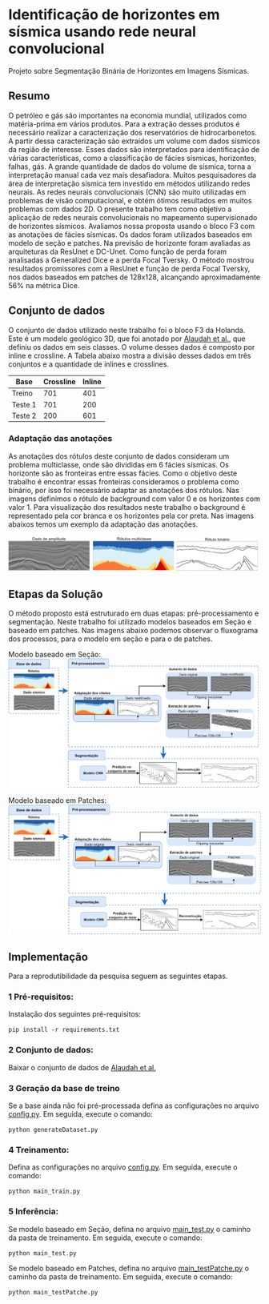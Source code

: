 # Identificação de horizontes em sísmica usando rede neural convolucional
Projeto sobre Segmentação Binária de Horizontes em Imagens Sísmicas.

## Resumo
O petróleo e gás são importantes na economia mundial, utilizados como matéria-prima em vários produtos. Para a extração desses produtos é necessário realizar a caracterização dos reservatórios de hidrocarbonetos. A partir dessa caracterização são extraídos um volume com dados sísmicos da região de interesse. Esses dados são interpretados para identificação de várias características, como a classificação de fácies sísmicas, horizontes, falhas, gás. A grande quantidade de dados do volume de sísmica, torna a interpretação manual cada vez mais desafiadora. Muitos pesquisadores da área de interpretação sísmica tem investido em métodos utilizando redes neurais. As redes neurais convolucionais (CNN) são muito utilizadas em problemas de visão computacional, e obtém ótimos resultados em muitos problemas com dados 2D. O presente trabalho tem como objetivo a aplicação de redes neurais convolucionais no mapeamento supervisionado de horizontes sísmicos. Avaliamos nossa proposta usando o bloco F3 com as anotações de fácies sísmicas. Os dados foram utilizados baseados em modelo de seção e patches. Na previsão de horizonte foram avaliadas as arquiteturas da ResUnet e DC-Unet. Como função de perda foram analisadas a Generalized Dice e a perda Focal Tversky. O método mostrou resultados promissores com a ResUnet e função de perda Focal Tversky, nos dados baseados em patches de 128x128, alcançando aproximadamente 56% na métrica Dice.

## Conjunto de dados
O conjunto de dados utilizado neste trabalho foi o bloco F3 da Holanda. Este é um modelo geológico 3D, que foi anotado por [Alaudah et al.](https://github.com/yalaudah/facies_classification_benchmark), que definiu os dados em seis classes. O volume desses dados é composto por inline e crossline. A Tabela abaixo mostra a divisão desses dados em três conjuntos e a quantidade de inlines e crosslines.

|   Base   | Crossline |  Inline  |
| ---------| --------- | -------- |
| Treino   |    701    |    401   |
| Teste 1  |    701    |    200   |
| Teste 2  |    200    |    601   |

### Adaptação das anotações

As anotações dos rótulos deste conjunto de dados consideram um problema multiclasse, onde são divididas em 6 fácies sísmicas. Os horizonte são as fronteiras entre essas fácies. Como o objetivo deste trabalho é encontrar essas fronteiras consideramos o problema como binário, por isso foi necessário adaptar as anotações dos rótulos. Nas imagens definimos o rótulo de background com valor 0 e os horizontes com valor 1.  Para visualização dos resultados neste trabalho o background é representado pela cor branca e os horizontes pela cor preta. Nas imagens abaixos temos um exemplo da adaptação das anotações.

<img src="imagens/adaptacaoDataset.drawio.png" width="500"/>

## Etapas da Solução
O método proposto está estruturado em duas etapas: pré-processamento e segmentação.
Neste trabalho foi utilizado modelos baseados em Seção e baseado em patches. Nas imagens abaixo podemos observar o fluxograma dos processos, para o modelo em seção e para o de patches.

Modelo baseado em Seção:
<img src="imagens/Diagrama_metodo_patche2.drawio .png" width="500"/>

Modelo baseado em Patches:
<img src="imagens/Diagrama_metodo_patche2.drawio .png" width="550"/>

## Implementação
Para a reprodutibilidade da pesquisa seguem as seguintes etapas.

### 1 Pré-requisitos:
Instalação dos seguintes pré-requisitos: 

```
pip install -r requirements.txt
```

### 2 Conjunto de dados:
Baixar o conjunto de dados de [Alaudah et al.](https://github.com/yalaudah/facies_classification_benchmark)

### 3 Geração da base de treino
Se a base ainda não foi pré-processada defina as configurações no arquivo [config.py](https://github.com/yalaudah/facies_classification_benchmark). Em seguida, execute o comando: 
```
python generateDataset.py
```

### 4 Treinamento:
Defina as configurações no arquivo [config.py](https://github.com/yalaudah/facies_classification_benchmark). Em seguida, execute o comando:
```
python main_train.py
```

### 5 Inferência:
Se modelo baseado em Seção, defina no arquivo [main_test.py](https://github.com/yalaudah/facies_classification_benchmark) o caminho da pasta de treinamento. Em seguida, execute o comando:
```
python main_test.py
```
Se modelo baseado em Patches, defina no arquivo [main_testPatche.py](https://github.com/yalaudah/facies_classification_benchmark) o caminho da pasta de treinamento. Em seguida, execute o comando:
```
python main_testPatche.py
```

